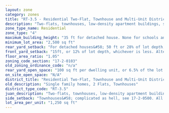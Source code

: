 ```yaml
---
layout: zone
category: zones
title: "RT-3.5 - Residential Two-Flat, Townhouse and Multi-Unit District"
description: "Two-flats, townhouses, low-density apartment buildings, single family homes."
zone_type_name: Residential
zone_type: "4"
maximum_building_height: "35 ft for detached house. None for schools and churches."
minimum_lot_area: "2,500 sq ft"
rear_yard_setback: "For detached houses&#58; 50 ft or 28% of lot depth, whichever is less. For buildings with under 20 dwelling units, of which at least 33% are &quot;accessible&quot;&#58; 50 ft or 24% of lot depth, whichever is less."
front_yard_setback: "15ft, or 12% of lot depth, whichever is less. Alternatively, setback can be the average front yard depth of nearest 2 lots (properties on primary boulevards have a slightly different rule). If any lots to be included in the calculation are vacant, assume that their front yard depths are 15 feet or 12% of lot depth, whichever is less."
floor_area_ratio: "1.05"
zoning_code_section: "17-2-0103"
old_zoning_ordinance_code: "n/a"
rear_yard_open_space: "100 sq ft per dwelling unit, or 6.5% of the lot area, which ever is greater."
on_site_open_space: "N/A"
district_title: "Residential Two-Flat, Townhouse and Multi-Unit District"
old_description: "Single family homes, 2 Flats, Townhouses"
district_type_code: "RT-3.5"
juan_description: "Two-flats, townhouses, low-density apartment buildings, single family homes."
side_setback: "Townhouses&#58; complicated as hell, see 17-2-0500. All other buildings&#58; Combined width of side setbacks must equal 20% of lot width, and neither setback can be less than 2 feet or 8% of lot width (whichever is greater.) But no setback is required to be wider than 5 feet."
lot_area_per_unit: "1,250 sq ft"
---
```

